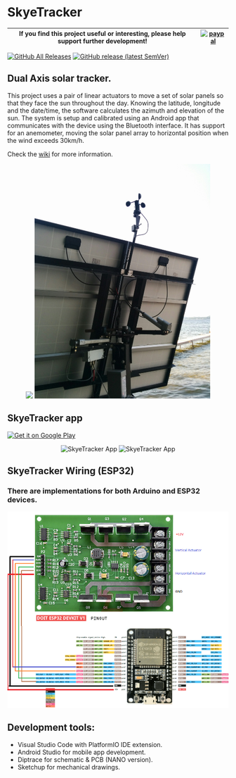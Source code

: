 # SkyeTracker

|If you find this project useful or interesting, please help support further development!|[![paypal](https://www.paypalobjects.com/en_US/i/btn/btn_donateCC_LG.gif)](https://www.paypal.com/cgi-bin/webscr?cmd=_donations&business=graham.a.ross%40gmail.com&item_name=Support+SkyeTracker+development&currency_code=USD&source=url)|
|---|---|

[![GitHub All Releases](https://img.shields.io/github/downloads/ClassicDIY/SkyeTracker/total?style=for-the-badge)](https://github.com/ClassicDIY/SkyeTracker/releases)
[![GitHub release (latest SemVer)](https://img.shields.io/github/v/release/ClassicDIY/SkyeTracker?style=for-the-badge)](https://github.com/ClassicDIY/SkyeTracker/releases)

## Dual Axis solar tracker.

This project uses a pair of linear actuators to move a set of solar panels so that they face the sun throughout the day.
Knowing the latitude, longitude and the date/time, the software calculates the azimuth and elevation of the sun. The system is setup and calibrated using an Android app that communicates with the device using the Bluetooth interface. It has support for an anemometer, moving the solar panel array to horizontal position when the wind exceeds 30km/h.

Check the [wiki](https://github.com/ClassicDIY/SkyeTracker/wiki) for more information.

<p align="center">
  <img src="./Pictures/IMG_20140823_183240.jpg" width="400"/>
  <img src="./Pictures/AssembledWithAnemometer.jpg" width="400"/>
</p>

## SkyeTracker app

<a href='https://play.google.com/store/apps/details?id=com.skye.skyetracker&pcampaignid=pcampaignidMKT-Other-global-all-co-prtnr-py-PartBadge-Mar2515-1'><img alt='Get it on Google Play' src='https://play.google.com/intl/en_us/badges/static/images/badges/en_badge_web_generic.png' width=200/></a>

<p align="center">
  <img src="./Pictures/Info%20Tab.png" alt="SkyeTracker App" width="400">
  <img src="./Pictures/Move%20Tab.png" alt="SkyeTracker App" width="400">
</p>

## SkyeTracker Wiring (ESP32)

### There are implementations for both Arduino and ESP32 devices.

<p align="center">
  <img src="./Pictures/ESP%20Setup.PNG" width="800">
</p>

## Development tools:

<ul>
  <li>Visual Studio Code with PlatformIO IDE extension.</li>
  <li>Android Studio for mobile app development.</li>
  <li>Diptrace for schematic & PCB (NANO version).</li>
  <li>Sketchup for mechanical drawings.</li>
</ul>

